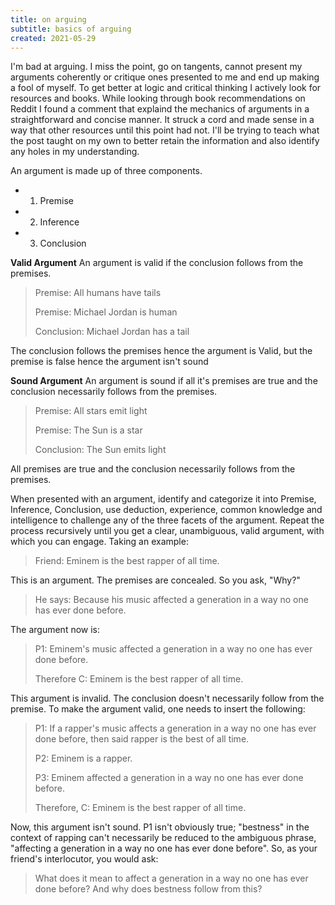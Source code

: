 ```yaml
---
title: on arguing
subtitle: basics of arguing
created: 2021-05-29
---
```


I'm bad at arguing. I miss the point, go on tangents, cannot present my arguments coherently or critique ones presented to me and end up making a fool of myself. To get better at logic and critical thinking I actively look for resources and books. While looking through book recommendations on Reddit I found a comment that explaind the mechanics of arguments in a straightforward and concise manner. It struck a cord and made sense in a way that other resources until this point had not. I'll be trying to teach what the post taught on my own to better retain the information and also identify any holes in my understanding.

An argument is made up of three components.

- 1. Premise
- 2. Inference
- 3. Conclusion

**Valid Argument**
An argument is valid if the conclusion follows from the premises.

> Premise: All humans have tails
>
> Premise: Michael Jordan is human
>
> Conclusion: Michael Jordan has a tail

The conclusion follows the premises hence the argument is Valid, but the premise is false hence the argument isn't sound

**Sound Argument**
An argument is sound if all it's premises are true and the conclusion necessarily follows from the premises.

> Premise: All stars emit light
>
> Premise: The Sun is a star
>
> Conclusion: The Sun emits light

All premises are true and the conclusion necessarily follows from the premises.

When presented with an argument, identify and categorize it into Premise, Inference, Conclusion, use deduction, experience, common knowledge and intelligence to challenge any of the three facets of the argument. Repeat the process recursively until you get a clear, unambiguous, valid argument, with which you can engage. Taking an example:

> Friend: Eminem is the best rapper of all time.

This is an argument. The premises are concealed. So you ask, "Why?"

> He says: Because his music affected a generation in a way no one has ever done before.

The argument now is:

> P1: Eminem's music affected a generation in a way no one has ever done before.
>
> Therefore C: Eminem is the best rapper of all time.

This argument is invalid. The conclusion doesn't necessarily follow from the premise. To make the argument valid, one needs to insert the following:

> P1: If a rapper's music affects a generation in a way no one has ever done before, then said rapper is the best of all time.
>
> P2: Eminem is a rapper.
>
> P3: Eminem affected a generation in a way no one has ever done before.
>
> Therefore, C: Eminem is the best rapper of all time.

Now, this argument isn't sound. P1 isn't obviously true; "bestness" in the context of rapping can't necessarily be reduced to the ambiguous phrase, "affecting a generation in a way no one has ever done before". So, as your friend's interlocutor, you would ask:

> What does it mean to affect a generation in a way no one has ever done before? And why does bestness follow from this?